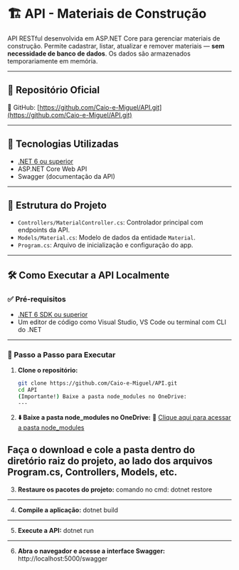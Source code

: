# 🏗️ API - Materiais de Construção

API RESTful desenvolvida em ASP.NET Core para gerenciar materiais de construção. Permite cadastrar, listar, atualizar e remover materiais — **sem necessidade de banco de dados**. Os dados são armazenados temporariamente em memória.

---

## 📂 Repositório Oficial

🔗 GitHub: [https://github.com/Caio-e-Miguel/API.git](https://github.com/Caio-e-Miguel/API.git)

---

## 🚀 Tecnologias Utilizadas

- [.NET 6 ou superior](https://dotnet.microsoft.com/)
- ASP.NET Core Web API
- Swagger (documentação da API)

---

## 📁 Estrutura do Projeto

- `Controllers/MaterialController.cs`: Controlador principal com endpoints da API.
- `Models/Material.cs`: Modelo de dados da entidade `Material`.
- `Program.cs`: Arquivo de inicialização e configuração do app.

---

## 🛠️ Como Executar a API Localmente

### ✅ Pré-requisitos

- [.NET 6 SDK ou superior](https://dotnet.microsoft.com/en-us/download/dotnet)
- Um editor de código como Visual Studio, VS Code ou terminal com CLI do .NET

---

### 📌 Passo a Passo para Executar

1. **Clone o repositório:**

   ```bash
   git clone https://github.com/Caio-e-Miguel/API.git
   cd API
   (Importante!) Baixe a pasta node_modules no OneDrive:
   ---
2. **⬇️ Baixe a pasta node_modules no OneDrive:**
🔗 [Clique aqui para acessar a pasta node_modules](https://onedrive.live.com/?redeem=aHR0cHM6Ly8xZHJ2Lm1zL2YvYy85ZDJhMjc0YmVkMGYyMWUzL0VoZlBtdkczbjY1Qm5JNXZ2SGwzUTFrQkdMVzhqUVpWQk14ZnRaTWQyVkFRcGc%5FZT1oSWFtd2o&id=9D2A274BED0F21E3%21sf19acf179fb741ae9c8e6fbc79774359&cid=9D2A274BED0F21E3)

Faça o download e cole a pasta dentro do diretório raiz do projeto, ao lado dos arquivos Program.cs, Controllers, Models, etc.
---
3. **Restaure os pacotes do projeto:**
comando no cmd:
dotnet restore

---
4. **Compile a aplicação:**
dotnet build

---
5. **Execute a API:**
dotnet run

---
6. **Abra o navegador e acesse a interface Swagger:**
http://localhost:5000/swagger

